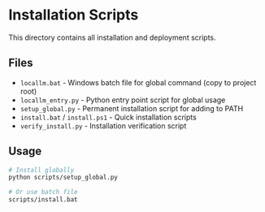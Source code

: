 # Installation Scripts

This directory contains all installation and deployment scripts.

## Files

- `locallm.bat` - Windows batch file for global command (copy to project root)
- `locallm_entry.py` - Python entry point script for global usage
- `setup_global.py` - Permanent installation script for adding to PATH
- `install.bat` / `install.ps1` - Quick installation scripts
- `verify_install.py` - Installation verification script

## Usage

```bash
# Install globally
python scripts/setup_global.py

# Or use batch file
scripts/install.bat
```